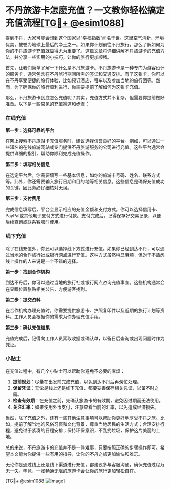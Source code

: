 # 不丹旅游卡怎麽充值？一文教你轻松搞定充值流程[[TG💪+ @esim1088](https://t.me/s/esim1088)]

提到不丹，大家可能会想到这个国家以“幸福指数”闻名于世。这里空气清新、环境优美，被誉为地球上最后的净土之一。如果你计划前往不丹旅行，那么了解如何为你的不丹旅游卡充值就显得尤为重要了。这篇文章将详细讲解不丹旅游卡的充值方法，并分享一些实用的小技巧，让你的旅行更加顺畅。

首先，让我们简单了解一下什么是不丹旅游卡。不丹旅游卡是一种专门为游客设计的服务卡，通常包含在不丹旅行期间所需的签证和交通安排。有了这张卡，你可以在不丹享受便捷的旅行体验，比如预订酒店、租车以及参加当地的旅行团等。然而，为了确保你的旅行顺利进行，你需要提前了解如何为这张卡充值。

那么，不丹旅游卡到底怎么充值呢？其实，充值方式并不复杂，但需要你提前做好准备。以下是一些常见的充值渠道和步骤：

### 在线充值

**第一步：选择可靠的平台**

在网上搜索不丹旅游卡充值服务时，建议选择信誉良好的平台。例如，可以通过一些知名的在线旅游网站或专门提供不丹旅游服务的公司进行充值。这些平台通常会提供详细的指引，帮助你顺利完成充值操作。

**第二步：填写相关信息**

在选定平台后，你需要填写一些基本信息，如你的旅游卡号码、姓名、联系方式等。此外，你还需要输入旅行日期和目的地等相关信息。这些信息是确保充值成功的关键，因此务必仔细核对无误。

**第三步：支付费用**

完成信息填写后，平台会显示相应的充值金额和支付方式。你可以选择信用卡、PayPal或其他电子支付方式进行付款。支付完成后，记得保存好交易记录，以便后续查询或联系客服时使用。

### 线下充值

除了在线充值外，你还可以选择线下方式进行充值。如果你已经到达不丹，可以通过当地的合作旅行社或银行网点进行充值。这种方式虽然稍显麻烦，但对于不熟悉线上操作的人来说是一个不错的选择。

**第一步：找到合作机构**

到达不丹后，你可以通过当地的旅行社或银行网点咨询充值事宜。这些机构通常会在显眼位置张贴相关公告，方便游客找到。

**第二步：提交资料**

在合作机构办理充值时，你需要提供旅游卡、护照复印件以及近期的旅行计划等资料。工作人员会根据你的需求为你办理充值手续。

**第三步：确认充值结果**

充值完成后，记得向工作人员索取收据或确认单，以备日后查询或出现问题时作为凭证。

### 小贴士

在充值过程中，有几个小贴士可以帮助你避免不必要的麻烦：

1. **提前规划**：尽量在出发前完成充值，以免到达不丹后再匆忙处理。
2. **保留凭证**：无论是线上还是线下充值，都要妥善保存相关凭证，以备不时之需。
3. **检查有效期**：在充值之前，先确认旅游卡的有效期，避免因过期而无法使用。
4. **关注汇率**：如果使用外币支付，注意查看当前的汇率，以免造成经济损失。

当然，除了充值之外，还有一些其他注意事项可以帮助你更好地享受不丹之旅。比如，提前了解当地的风俗习惯和文化背景，尊重当地居民的生活方式；合理安排行程，避免过于紧凑的日程安排；保持环保意识，不乱扔垃圾，保护这片美丽的土地。

总的来说，不丹旅游卡的充值并不是一件难事，只要按照正确的步骤操作即可。希望本文能为你提供一些有用的指导，让你的不丹之旅更加愉快和难忘。

无论你是通过线上还是线下渠道进行充值，都建议多与客服沟通，确保充值过程万无一失。毕竟，一张畅通无阻的旅游卡会让你的旅行更加轻松自在。

[[TG💪+ @esim1088](https://t.me/s/esim1088) ![Image](https://i.postimg.cc/4NQfJmqS/Snipaste-2025-05-13-00-14-12.png)]